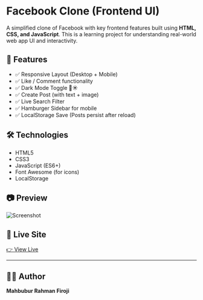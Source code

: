 # Facebook Clone (Frontend UI)

A simplified clone of Facebook with key frontend features built using **HTML, CSS, and JavaScript**. This is a learning project for understanding real-world web app UI and interactivity.

## 🚀 Features

- ✅ Responsive Layout (Desktop + Mobile)
- ✅ Like / Comment functionality
- ✅ Dark Mode Toggle 🌙☀️
- ✅ Create Post (with text + image)
- ✅ Live Search Filter
- ✅ Hamburger Sidebar for mobile
- ✅ LocalStorage Save (Posts persist after reload)

## 🛠️ Technologies

- HTML5
- CSS3
- JavaScript (ES6+)
- Font Awesome (for icons)
- LocalStorage

## 📷 Preview

![Screenshot](assets/images/screenshot.png)

## 🔗 Live Site

[👉 View Live](https://your-username.github.io/facebook-clone/)

---

## 👨‍💻 Author

**Mahbubur Rahman Firoji**

